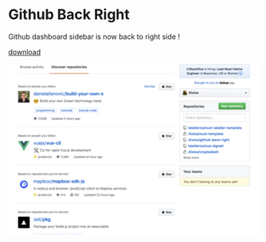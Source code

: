 # Github Back Right

Github dashboard sidebar is now back to right side ! 

[download](https://github.com/Alxios/github-back-right/blob/master/dist/back-right.crx)

![Image example](https://github.com/Alxios/github-back-right/blob/master/images/example.png)
